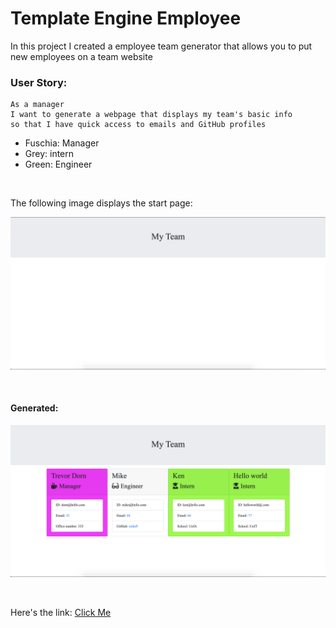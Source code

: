 # Template Engine Employee

In this project I created a employee team generator that allows you to put new employees on a team website

### User Story:

```
As a manager
I want to generate a webpage that displays my team's basic info
so that I have quick access to emails and GitHub profiles
```

* Fuschia: Manager
* Grey: intern
* Green: Engineer

<br>

The following image displays the start page:

![SC of Template Engine Employees](imgs/sc-employee2.png)

<br>

#### Generated: 
![SC of Template Engine Employees](imgs/sc-employee1.png)

<br>

Here's the link: [Click Me](https://dorntrevor7.github.io/template-engine-employee/output/team.html)

